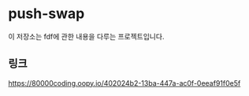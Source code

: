 # push-swap

이 저장소는 fdf에 관한 내용을 다루는 프로젝트입니다.

## 링크

https://80000coding.oopy.io/402024b2-13ba-447a-ac0f-0eeaf91f0e5f
